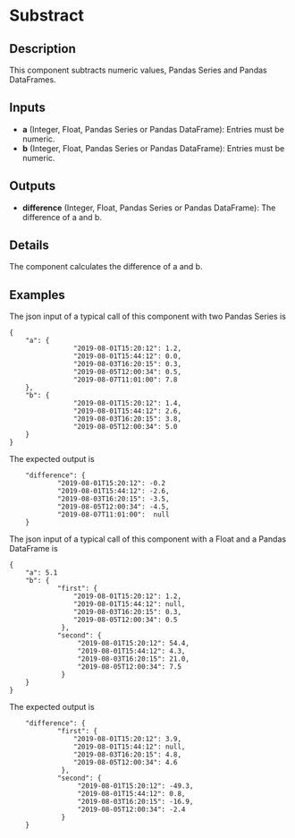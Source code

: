 # Substract

## Description
This component subtracts numeric values, Pandas Series and Pandas DataFrames.

## Inputs
* **a** (Integer, Float, Pandas Series or Pandas DataFrame): Entries must be numeric.
* **b** (Integer, Float, Pandas Series or Pandas DataFrame): Entries must be numeric.

## Outputs
* **difference** (Integer, Float, Pandas Series or Pandas DataFrame): The difference of a and b. 

## Details
The component calculates the difference of a and b.

## Examples
The json input of a typical call of this component with two Pandas Series is
```
{
	"a": {
				"2019-08-01T15:20:12": 1.2,
				"2019-08-01T15:44:12": 0.0,
				"2019-08-03T16:20:15": 0.3,
				"2019-08-05T12:00:34": 0.5,
                "2019-08-07T11:01:00": 7.8
	},
	"b": {
				"2019-08-01T15:20:12": 1.4,
				"2019-08-01T15:44:12": 2.6,
				"2019-08-03T16:20:15": 3.8,
				"2019-08-05T12:00:34": 5.0    
	}
}
```
The expected output is
```
	"difference": {
			"2019-08-01T15:20:12": -0.2
			"2019-08-01T15:44:12": -2.6,
			"2019-08-03T16:20:15": -3.5,
			"2019-08-05T12:00:34": -4.5,
            "2019-08-07T11:01:00":  null  
	}

```

The json input of a typical call of this component with a Float and a Pandas DataFrame is
```
{
	"a": 5.1
    "b": {
			"first": {
                "2019-08-01T15:20:12": 1.2,
				"2019-08-01T15:44:12": null,
				"2019-08-03T16:20:15": 0.3,
				"2019-08-05T12:00:34": 0.5
             },
            "second": {
                 "2019-08-01T15:20:12": 54.4,
				 "2019-08-01T15:44:12": 4.3,
				 "2019-08-03T16:20:15": 21.0,
				 "2019-08-05T12:00:34": 7.5
             }
	}
}
```
The expected output is
```
	"difference": {
			"first": {
                "2019-08-01T15:20:12": 3.9,
				"2019-08-01T15:44:12": null,
				"2019-08-03T16:20:15": 4.8,
				"2019-08-05T12:00:34": 4.6
             },
            "second": {
                 "2019-08-01T15:20:12": -49.3,
				 "2019-08-01T15:44:12": 0.8,
				 "2019-08-03T16:20:15": -16.9,
				 "2019-08-05T12:00:34": -2.4
             }
	}
```